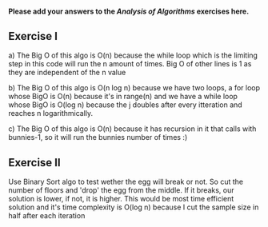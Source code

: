 #### Please add your answers to the ***Analysis of  Algorithms*** exercises here.

## Exercise I

a)
The Big O of this algo is O(n) because the while loop which is the limiting step in this code will run the n amount of times. Big O of other lines is 1 as they are independent of the n value

b)
The Big O of this algo is O(n log n) because we have two loops, a for loop whose BigO is O(n) because it's in range(n) and we have a while loop whose BigO is O(log n) because the j doubles after every itteration and reaches n logarithmically.

c)
The Big O of this algo is O(n) because it has recursion in it that calls with bunnies-1, so it will run the bunnies number of times :) 

## Exercise II

Use Binary Sort algo to test wether the egg will break or not. So cut the number of floors and 'drop' the egg from the middle. If it breaks, our solution is lower, if not, it is higher. This would be most time efficient solution and it's time complexity is O(log n) because I cut the sample size in half after each iteration
